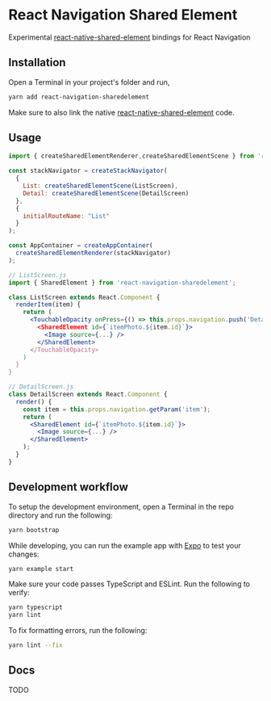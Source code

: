 # React Navigation Shared Element

Experimental [react-native-shared-element](https://github.com/IjzerenHein/react-native-shared-element) bindings for React Navigation

## Installation

Open a Terminal in your project's folder and run,

```sh
yarn add react-navigation-sharedelement
```

Make sure to also link the native [react-native-shared-element](https://github.com/IjzerenHein/react-native-shared-element) code.

## Usage

```jsx
import { createSharedElementRenderer,createSharedElementScene } from 'react-navigation-sharedelement';

const stackNavigator = createStackNavigator(
  {
    List: createSharedElementScene(ListScreen),
    Detail: createSharedElementScene(DetailScreen)
  },
  {
    initialRouteName: "List"
  }
);

const AppContainer = createAppContainer(
  createSharedElementRenderer(stackNavigator)
);
```

```jsx
// ListScreen.js
import { SharedElement } from 'react-navigation-sharedelement';

class ListScreen extends React.Component {
  renderItem(item) {
    return (
      <TouchableOpacity onPress={() => this.props.navigation.push('Detail', {sharedElements: [`itemPhoto.${item.id}`]})}
        <SharedElement id={`itemPhoto.${item.id}`}>
          <Image source={...} />
        </SharedElement>
      </TouchableOpacity>
    )
  }
}
```

```jsx
// DetailScreen.js
class DetailScreen extends React.Component {
  render() {
    const item = this.props.navigation.getParam('item');
    return (
      <SharedElement id={`itemPhoto.${item.id}`}>
        <Image source={...} />
      </SharedElement>
    );
  }
}
```

## Development workflow

To setup the development environment, open a Terminal in the repo directory and run the following:

```sh
yarn bootstrap
```

While developing, you can run the example app with [Expo](https://expo.io/) to test your changes:

```sh
yarn example start
```

Make sure your code passes TypeScript and ESLint. Run the following to verify:

```sh
yarn typescript
yarn lint
```

To fix formatting errors, run the following:

```sh
yarn lint --fix
```

## Docs


TODO

